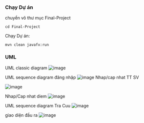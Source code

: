 ### Chạy Dự án

chuyển vô thư mục Final-Project
```
cd Final-Project
```

Chạy Dự án:  
```
mvn clean javafx:run
```


### UML

UML classic diagram
![image](https://github.com/user-attachments/assets/73d93e60-7697-4ee7-84f6-f45568a86cd7)


UML sequence diagram đăng nhập
![image](https://github.com/user-attachments/assets/f6100858-ce12-4747-8de8-36c06c2b4269)
Nhap/cap nhat TT SV

![image](https://github.com/user-attachments/assets/f014b54e-6b17-47eb-9800-2a8fed3234c8)


Nhap/Cap nhat diem
![image](https://github.com/user-attachments/assets/2e3cf363-e261-45b1-96cf-21ddfd5f9877)


UML sequence diagram Tra Cuu
![image](https://github.com/user-attachments/assets/70a84f7e-bd09-4cbe-befa-6bf974a947ce)

giao diện đầu ra
![image](https://github.com/user-attachments/assets/96a5c49a-b6e7-4a6a-8a64-2fc20f7578c3)




